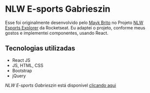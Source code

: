 # NLW E-sports Gabrieszin

Esse foi originalmente desenvolvido pelo [Mayk Brito][mayk-brito] no Projeto [NLW Esports Explorer][projeto-original] da Rocketseat. Eu adaptei o projeto, conforme meus gostos e implementei componentes, usando React.

## Tecnologias utilizadas

- React JS
- JS, HTML, CSS
- Bootstrap
- jQuery

*NLW E-sports Gabrieszin* está disponível [clicando aqui][link-projeto]

[mayk-brito]:https://github.com/maykbrito/
[projeto-original]:https://github.com/maykbrito/nlw-esports-explorer/
[link-projeto]:https://github.com/gabrieszin/nlw-esports-gabrieszin/
